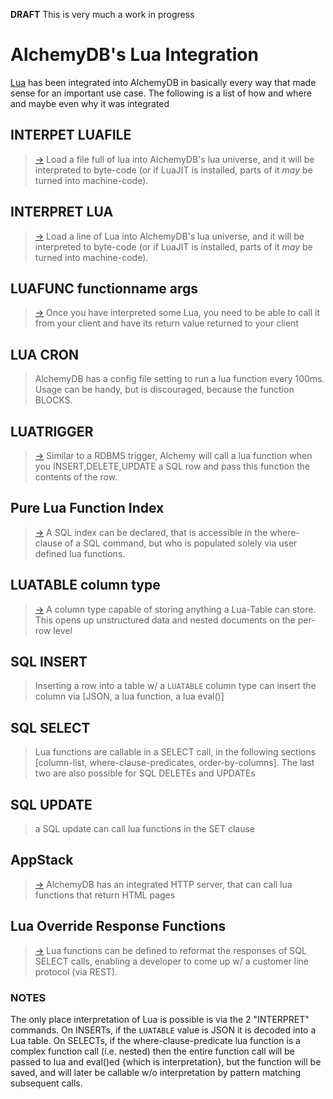 **DRAFT** This is very much a work in progress

# AlchemyDB's Lua Integration #

[Lua](http://www.lua.org/about.html) has been integrated into AlchemyDB in basically every way that made sense for an important use case. The following is a list of how and where and maybe even why it was integrated

## INTERPET LUAFILE ##
> [->](http://code.google.com/p/alchemydatabase/wiki/CommandReference?ts=1330364119&updated=CommandReference#Adding_Lua_functions_at_run-time) Load a file full of lua into AlchemyDB's lua universe, and it will be interpreted to byte-code (or if LuaJIT is installed, parts of it _may_ be turned into machine-code).

## INTERPRET LUA ##
> [->](http://code.google.com/p/alchemydatabase/wiki/CommandReference?ts=1330364119&updated=CommandReference#Adding_Lua_functions_at_run-time) Load a line of Lua into AlchemyDB's lua universe, and it will be interpreted to byte-code (or if LuaJIT is installed, parts of it _may_ be turned into machine-code).

## LUAFUNC functionname args ##
> [->](http://code.google.com/p/alchemydatabase/wiki/CommandReference?ts=1330364119&updated=CommandReference#calling_Lua_functions_via_LUAFUNC) Once you have interpreted some Lua, you need to be able to call it from your client and have its return value returned to your client

## LUA CRON ##
> AlchemyDB has a config file setting to run a lua function every 100ms. Usage can be handy, but is discouraged, because the function BLOCKS.

## LUATRIGGER ##
> [->](http://code.google.com/p/alchemydatabase/wiki/CommandReference?ts=1330364119&updated=CommandReference#LUATRIGGER) Similar to a RDBMS trigger, Alchemy will call a lua function when you INSERT,DELETE,UPDATE a SQL row and pass this function the contents of the row.

## Pure Lua Function Index ##
> [->](http://code.google.com/p/alchemydatabase/wiki/CommandReference?ts=1330364119&updated=CommandReference#Pure_Lua_Function_Index) A SQL index can be declared, that is accessible in the where-clause of a SQL command, but who is populated solely via user defined lua functions.

## LUATABLE column type ##
> [->](http://code.google.com/p/alchemydatabase/wiki/LuaObject) A column type capable of storing anything a Lua-Table can store. This opens up unstructured data and nested documents on the per-row level

## SQL INSERT ##
> Inserting a row into a table w/ a ` LUATABLE ` column type can insert the column via [JSON, a lua function, a lua eval()]

## SQL SELECT ##
> Lua functions are callable in a SELECT call, in the following sections [column-list, where-clause-predicates, order-by-columns]. The last two are also possible for SQL DELETEs and UPDATEs

## SQL UPDATE ##
> a SQL update can call lua functions in the SET clause

## AppStack ##
> [->](http://code.google.com/p/alchemydatabase/wiki/AppStack) AlchemyDB has an integrated HTTP server, that can call lua functions that return HTML pages

## Lua Override Response Functions ##
> [->](http://code.google.com/p/alchemydatabase/wiki/RestAPI?ts=1330441177&updated=RestAPI#Lua_Override_Response_Functions) Lua functions can be defined to reformat the responses of SQL SELECT calls, enabling a developer to come up w/ a customer line protocol (via REST).


### NOTES ###
The only place interpretation of Lua is possible is via the 2 "INTERPRET" commands. On INSERTs, if the ` LUATABLE ` value is JSON it is decoded into a Lua table. On SELECTs, if the where-clause-predicate lua function is a complex function call (i.e. nested) then the entire function call will be passed to lua and eval()ed {which is interpretation}, but the function will be saved, and will later be callable w/o interpretation by pattern matching subsequent calls.